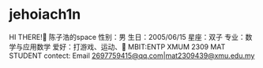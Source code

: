 # jehoiach1n
HI THERE!👏
陈子浩的space
性别：男
生日：2005/06/15
星座：双子
专业：数学与应用数学
爱好：打游戏、运动、🍺
MBIT:ENTP
XMUM 2309 MAT STUDENT
contect:  Email 2697759415@qq.com|mat2309439@xmu.edu.my
